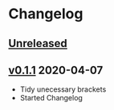# Changelog

## [Unreleased]

## [v0.1.1] 2020-04-07

* Tidy unecessary brackets
* Started Changelog

[Unreleased]: https://github.com/stm32-rs/stm32h7xx-hal/compare/v0.1.1...HEAD
[v0.1.1]: https://github.com/stm32-rs/stm32h7xx-hal/compare/v0.1.0...v0.1.1

